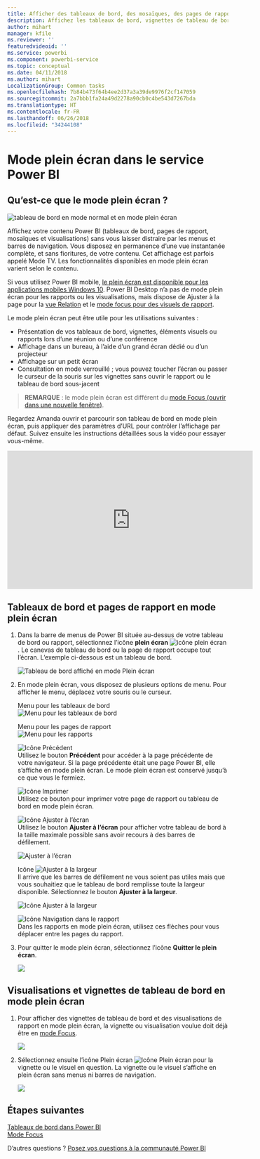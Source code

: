 ```yaml
---
title: Afficher des tableaux de bord, des mosaïques, des pages de rapport et des visualisations en mode plein écran
description: Affichez les tableaux de bord, vignettes de tableau de bord, pages de rapport et éléments visuels de rapport en mode plein écran, ou *Mode TV*.
author: mihart
manager: kfile
ms.reviewer: ''
featuredvideoid: ''
ms.service: powerbi
ms.component: powerbi-service
ms.topic: conceptual
ms.date: 04/11/2018
ms.author: mihart
LocalizationGroup: Common tasks
ms.openlocfilehash: 7b84b473f64b4ee2d37a3a39de9976f2cf147059
ms.sourcegitcommit: 2a7bbb1fa24a49d2278a90cb0c4be543d7267bda
ms.translationtype: HT
ms.contentlocale: fr-FR
ms.lasthandoff: 06/26/2018
ms.locfileid: "34244108"
---
```

# <a name="full-screen-mode-in-power-bi-service"></a>Mode plein écran dans le service Power BI
## <a name="what-is-full-screen-mode"></a>Qu’est-ce que le mode plein écran ?
![tableau de bord en mode normal et en mode plein écran](media/service-fullscreen-mode/power-bi-full-screen-comparison.png)

Affichez votre contenu Power BI (tableaux de bord, pages de rapport, mosaïques et visualisations) sans vous laisser distraire par les menus et barres de navigation.  Vous disposez en permanence d’une vue instantanée complète, et sans fioritures, de votre contenu. Cet affichage est parfois appelé Mode TV. Les fonctionnalités disponibles en mode plein écran varient selon le contenu. 

Si vous utilisez Power BI mobile, [le plein écran est disponible pour les applications mobiles Windows 10](mobile-windows-10-app-presentation-mode.md). Power BI Desktop n’a pas de mode plein écran pour les rapports ou les visualisations, mais dispose de Ajuster à la page pour la [vue Relation](desktop-report-view.md) et le [mode focus pour des visuels de rapport](service-focus-mode.md).

 

Le mode plein écran peut être utile pour les utilisations suivantes :

* Présentation de vos tableaux de bord, vignettes, éléments visuels ou rapports lors d’une réunion ou d’une conférence
* Affichage dans un bureau, à l’aide d’un grand écran dédié ou d’un projecteur
* Affichage sur un petit écran
* Consultation en mode verrouillé ; vous pouvez toucher l’écran ou passer le curseur de la souris sur les vignettes sans ouvrir le rapport ou le tableau de bord sous-jacent

> **REMARQUE** : le mode plein écran est différent du [mode Focus (ouvrir dans une nouvelle fenêtre)](service-focus-mode.md).
> 
> 

Regardez Amanda ouvrir et parcourir son tableau de bord en mode plein écran, puis appliquer des paramètres d’URL pour contrôler l’affichage par défaut. Suivez ensuite les instructions détaillées sous la vidéo pour essayer vous-même.

<iframe width="560" height="315" src="https://www.youtube.com/embed/c31gZkyvC54" frameborder="0" allowfullscreen></iframe>

## <a name="dashboards-and-report-pages-in-full-screen-mode"></a>Tableaux de bord et pages de rapport en mode plein écran
1. Dans la barre de menus de Power BI située au-dessus de votre tableau de bord ou rapport, sélectionnez l’icône **plein écran** ![icône plein écran](media/service-fullscreen-mode/power-bi-full-screen-icon.png). Le canevas de tableau de bord ou la page de rapport occupe tout l’écran. L’exemple ci-dessous est un tableau de bord.
   
      ![Tableau de bord affiché en mode Plein écran](media/service-fullscreen-mode/power-bi-dash-full-screen.png)
2. En mode plein écran, vous disposez de plusieurs options de menu.  Pour afficher le menu, déplacez votre souris ou le curseur. 
   
     Menu pour les tableaux de bord    
     ![Menu pour les tableaux de bord](media/service-fullscreen-mode/power-bi-full-screen-menu-dashboard.png)    
   
     Menu pour les pages de rapport    
    ![Menu pour les rapports](media/service-fullscreen-mode/power-bi-report-menu.png)    
   
    ![Icône Précédent](media/service-fullscreen-mode/power-bi-back-icon.png)    
    Utilisez le bouton **Précédent** pour accéder à la page précédente de votre navigateur. Si la page précédente était une page Power BI, elle s’affiche en mode plein écran.  Le mode plein écran est conservé jusqu’à ce que vous le fermiez.
   
    ![Icône Imprimer](media/service-fullscreen-mode/power-bi-print-icon.png)    
    Utilisez ce bouton pour imprimer votre page de rapport ou tableau de bord en mode plein écran. 
   
    ![Icône Ajuster à l’écran](media/service-fullscreen-mode/power-bi-fit-to-width.png)    
    Utilisez le bouton **Ajuster à l’écran** pour afficher votre tableau de bord à la taille maximale possible sans avoir recours à des barres de défilement.     
   
    ![Ajuster à l’écran](media/service-fullscreen-mode/power-bi-fit-screen.png)
   
    Icône ![Ajuster à la largeur](media/service-fullscreen-mode/power-bi-fit-width.png)       
    Il arrive que les barres de défilement ne vous soient pas utiles mais que vous souhaitiez que le tableau de bord remplisse toute la largeur disponible. Sélectionnez le bouton **Ajuster à la largeur**.    
   
    ![Icône Ajuster à la largeur](media/service-fullscreen-mode/power-bi-fit-to-width-new.png)
   
    ![Icône Navigation dans le rapport](media/service-fullscreen-mode/power-bi-report-nav2.png)       
    Dans les rapports en mode plein écran, utilisez ces flèches pour vous déplacer entre les pages du rapport.    
3. Pour quitter le mode plein écran, sélectionnez l’icône **Quitter le plein écran**.
   
      ![](media/service-fullscreen-mode/exit-fullscreen-new.png)

## <a name="visualizations-and-dashboard-tiles-in-full-screen-mode"></a>Visualisations et vignettes de tableau de bord en mode plein écran
1. Pour afficher des vignettes de tableau de bord et des visualisations de rapport en mode plein écran, la vignette ou visualisation voulue doit déjà être en [mode Focus](service-focus-mode.md). 
   
    ![](media/service-fullscreen-mode/power-bi-focus3.png)
2. Sélectionnez ensuite l’icône Plein écran ![Icône Plein écran](media/service-fullscreen-mode/power-bi-full-screen-icon.png)  pour la vignette ou le visuel en question. La vignette ou le visuel s’affiche en plein écran sans menus ni barres de navigation.
   
    ![](media/service-fullscreen-mode/power-bi-fullscreen.png)

## <a name="next-steps"></a>Étapes suivantes
[Tableaux de bord dans Power BI](service-dashboards.md)  
[Mode Focus](service-focus-mode.md)    

D’autres questions ? [Posez vos questions à la communauté Power BI](http://community.powerbi.com/)

